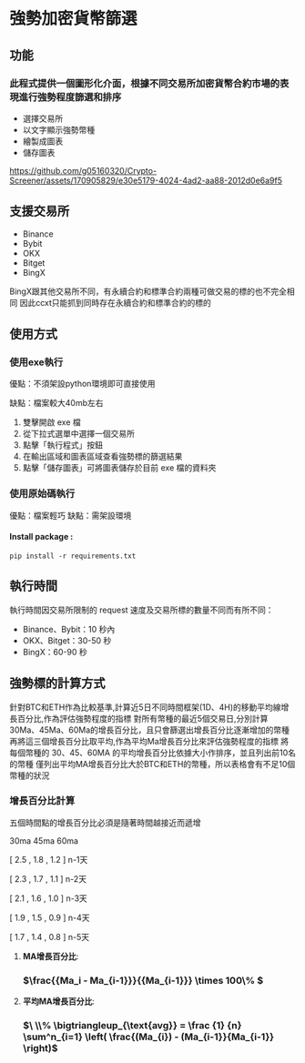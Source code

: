 # 強勢加密貨幣篩選

## 功能

### 此程式提供一個圖形化介面，根據不同交易所加密貨幣合約市場的表現進行強勢程度篩選和排序


- 選擇交易所
- 以文字顯示強勢幣種
- 繪製成圖表
- 儲存圖表

https://github.com/g05160320/Crypto-Screener/assets/170905829/e30e5179-4024-4ad2-aa88-2012d0e6a9f5



## 支援交易所

- Binance
- Bybit
- OKX
- Bitget
- BingX

BingX跟其他交易所不同，有永續合約和標準合約兩種可做交易的標的也不完全相同
因此ccxt只能抓到同時存在永續合約和標準合約的標的

## 使用方式

### 使用exe執行

優點：不須架設python環境即可直接使用

缺點：檔案較大40mb左右

1. 雙擊開啟 exe 檔
2. 從下拉式選單中選擇一個交易所
3. 點擊「執行程式」按鈕
4. 在輸出區域和圖表區域查看強勢標的篩選結果
5. 點擊「儲存圖表」可將圖表儲存於目前 exe 檔的資料夾

### 使用原始碼執行

優點：檔案輕巧
缺點：需架設環境

#### Install package :
```
pip install -r requirements.txt
```

## 執行時間

執行時間因交易所限制的 request 速度及交易所標的數量不同而有所不同：
- Binance、Bybit：10 秒內
- OKX、Bitget：30-50 秒
- BingX：60-90 秒

## 強勢標的計算方式

針對BTC和ETH作為比較基準,計算近5日不同時間框架(1D、4H)的移動平均線增長百分比,作為評估強勢程度的指標
對所有幣種的最近5個交易日,分別計算30Ma、45Ma、60Ma的增長百分比，且只會篩選出增長百分比逐漸增加的幣種
再將這三個增長百分比取平均,作為平均Ma增長百分比來評估強勢程度的指標
將每個幣種的 30、45、60MA 的平均增長百分比依據大小作排序，並且列出前10名的幣種
僅列出平均MA增長百分比大於BTC和ETH的幣種，所以表格會有不足10個幣種的狀況


### 增長百分比計算


五個時間點的增長百分比必須是隨著時間越接近而遞增

  30ma   45ma  60ma 
  
 [ 2.5  ,  1.8  ,  1.2 ] n-1天 
 
 [ 2.3  ,  1.7  ,  1.1 ] n-2天 
 
 [ 2.1  ,  1.6  ,  1.0 ] n-3天 
 
 [ 1.9  ,  1.5  ,  0.9 ] n-4天 
 
 [ 1.7  ,  1.4  ,  0.8 ] n-5天 
 

1. **MA增長百分比**:
   
      ### $\\frac{{Ma_i - Ma_{i-1}}}{{Ma_{i-1}}} \times 100\\% $
   

2. **平均MA增長百分比**:

      ### $\ \\% \bigtriangleup_{\text{avg}} = \frac {1} {n} \sum^n_{i=1}  \left( \frac{(Ma_{i}) - (Ma_{i-1}}{Ma_{i-1}} \right)$


